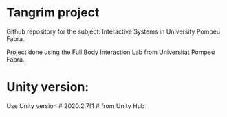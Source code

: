 # Tangrim project
Github repository for the subject: Interactive Systems in University Pompeu Fabra.

Project done using the Full Body Interaction Lab from Universitat Pompeu Fabra.

# Unity version: 
Use Unity version # 2020.2.7f1 # from Unity Hub
